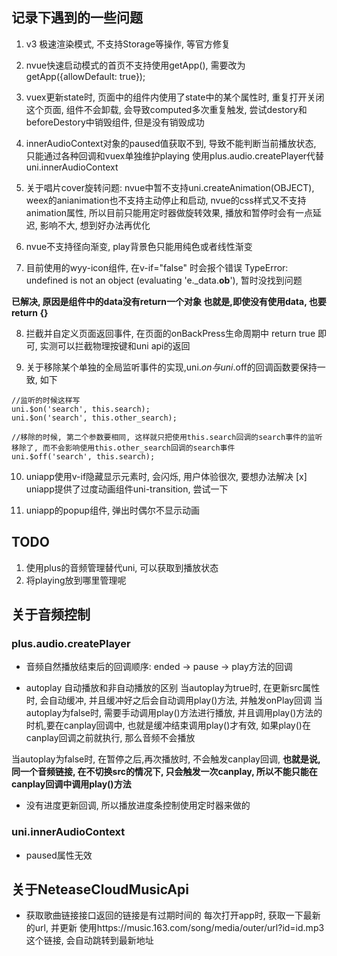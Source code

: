 ## 记录下遇到的一些问题

1. v3 极速渲染模式, 不支持Storage等操作, 等官方修复

2. nvue快速启动模式的首页不支持使用getApp(), 需要改为getApp({allowDefault: true});

3. vuex更新state时, 页面中的组件内使用了state中的某个属性时, 重复打开关闭这个页面, 组件不会卸载, 会导致computed多次重复触发, 尝试destory和beforeDestory中销毁组件, 但是没有销毁成功

4. innerAudioContext对象的paused值获取不到, 导致不能判断当前播放状态, 只能通过各种回调和vuex单独维护playing		使用plus.audio.createPlayer代替uni.innerAudioContext

5. 关于唱片cover旋转问题: nvue中暂不支持uni.createAnimation(OBJECT), weex的anianimation也不支持主动停止和启动, nvue的css样式又不支持animation属性, 所以目前只能用定时器做旋转效果, 播放和暂停时会有一点延迟, 影响不大, 想到好办法再优化

6. nvue不支持径向渐变, play背景色只能用纯色或者线性渐变

7. 目前使用的wyy-icon组件, 在v-if="false" 时会报个错误 TypeError: undefined is not an object (evaluating 'e._data.__ob__'), 暂时没找到问题
	
__已解决, 原因是组件中的data没有return一个对象 也就是,即使没有使用data, 也要return {}__

8. 拦截并自定义页面返回事件, 在页面的onBackPress生命周期中 return true 即可, 实测可以拦截物理按键和uni api的返回

9. 关于移除某个单独的全局监听事件的实现,uni.$on与uni.$off的回调函数要保持一致, 如下

```
//监听的时候这样写
uni.$on('search', this.search);
uni.$on('search', this.other_search);

//移除的时候, 第二个参数要相同, 这样就只把使用this.search回调的search事件的监听移除了, 而不会影响使用this.other_search回调的search事件
uni.$off('search', this.search);

```

10. uniapp使用v-if隐藏显示元素时, 会闪烁, 用户体验很次, 要想办法解决 [x]
uniapp提供了过度动画组件uni-transition, 尝试一下


11. uniapp的popup组件, 弹出时偶尔不显示动画


## TODO
1. 使用plus的音频管理替代uni, 可以获取到播放状态
2. 将playing放到哪里管理呢

## 关于音频控制

### plus.audio.createPlayer

* 音频自然播放结束后的回调顺序: 
ended -> pause -> play方法的回调

* autoplay 自动播放和非自动播放的区别
当autoplay为true时, 在更新src属性时, 会自动缓冲, 并且缓冲好之后会自动调用play()方法, 并触发onPlay回调
当autoplay为false时, 需要手动调用play()方法进行播放, 并且调用play()方法的时机,要在canplay回调中, 也就是缓冲结束调用play()才有效, 如果play()在canplay回调之前就执行, 那么音频不会播放

当autoplay为false时, 在暂停之后,再次播放时, 不会触发canplay回调, __也就是说, 同一个音频链接, 在不切换src的情况下, 只会触发一次canplay, 所以不能只能在canplay回调中调用play()方法__

* 没有进度更新回调, 所以播放进度条控制使用定时器来做的

### uni.innerAudioContext
* paused属性无效

## 关于NeteaseCloudMusicApi
* 获取歌曲链接接口返回的链接是有过期时间的
每次打开app时, 获取一下最新的url, 并更新
使用https://music.163.com/song/media/outer/url?id=id.mp3 这个链接, 会自动跳转到最新地址

